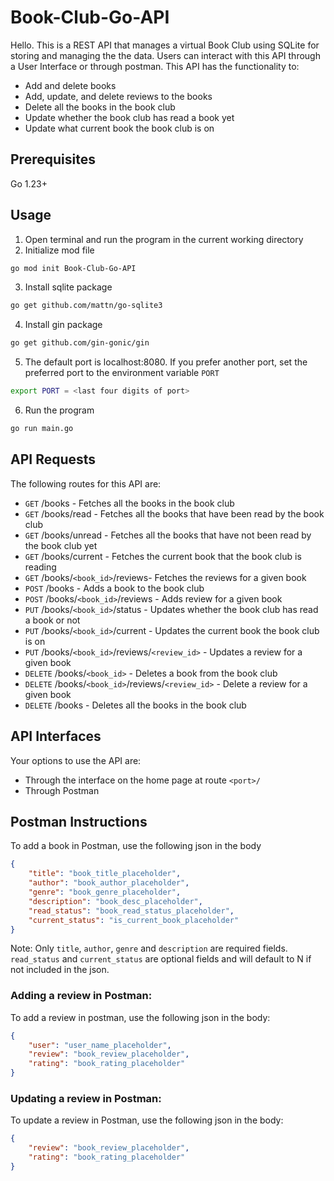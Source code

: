 # Book-Club-Go-API
Hello. This is a REST API that manages a virtual Book Club using SQLite for storing and managing the the data. Users can interact with this API through a User Interface or through postman.
This API has the functionality to:
- Add and delete books
- Add, update, and delete reviews to the books
- Delete all the books in the book club
- Update whether the book club has read a book yet
- Update what current book the book club is on
## Prerequisites
Go 1.23+
## Usage
1. Open terminal and run the program in the current working directory
2. Initialize mod file
```bash
go mod init Book-Club-Go-API
```
3. Install sqlite package
```bash
go get github.com/mattn/go-sqlite3
```
4. Install gin package
```bash
go get github.com/gin-gonic/gin
```
5. The default port is localhost:8080. If you prefer another port, set the preferred port to the environment variable `PORT`
```bash
export PORT = <last four digits of port>
```
6. Run the program
```bash
go run main.go
```

## API Requests
The following routes for this API are:
- ```GET``` <port>/books - Fetches all the books in the book club
- ```GET``` <port>/books/read - Fetches all the books that have been read by the book club
- ```GET``` <port>/books/unread - Fetches all the books that have not been read by the book club yet
- ```GET``` <port>/books/current - Fetches the current book that the book club is reading
- ```GET``` <port>/books/`<book_id>`/reviews- Fetches the reviews for a given book
- ```POST``` <port>/books - Adds a book to the book club
- ```POST``` <port>/books/`<book_id>`/reviews - Adds review for a given book
- ```PUT``` <port>/books/`<book_id>`/status - Updates whether the book club has read a book or not
- ```PUT``` <port>/books/`<book_id>`/current - Updates the current book the book club is on
- ```PUT``` <port>/books/`<book_id>`/reviews/`<review_id>` - Updates a review for a given book
- ```DELETE``` <port>/books/`<book_id>` - Deletes a book from the book club
- ```DELETE``` <port>/books/`<book_id>`/reviews/`<review_id>` - Delete a review for a given book
- ```DELETE``` <port>/books - Deletes all the books in the book club

## API Interfaces
Your options to use the API are:
- Through the interface on the home page at route `<port>/`
- Through Postman

## Postman Instructions
To add a book in Postman, use the following json in the body
```json
{
    "title": "book_title_placeholder",
    "author": "book_author_placeholder",
    "genre": "book_genre_placeholder",
    "description": "book_desc_placeholder",
    "read_status": "book_read_status_placeholder",
    "current_status": "is_current_book_placeholder"
}
```
Note: Only `title`, `author`, `genre` and `description` are required fields. `read_status` and `current_status` are optional fields and will default to N if not included in the json.

### Adding a review in Postman:
To add a review in postman, use the following json in the body:
```json
{
    "user": "user_name_placeholder",
    "review": "book_review_placeholder",
    "rating": "book_rating_placeholder"
}
```

### Updating a review in Postman:
To update a review in Postman, use the following json in the body:
```json
{
    "review": "book_review_placeholder",
    "rating": "book_rating_placeholder"
}
```
